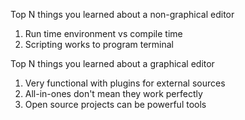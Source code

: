 Top N things you learned about a non-graphical editor
1. Run time environment vs compile time
2. Scripting works to program terminal

Top N things you learned about a graphical editor
1. Very functional with plugins for external sources
2. All-in-ones don't mean they work perfectly
3. Open source projects can be powerful tools

